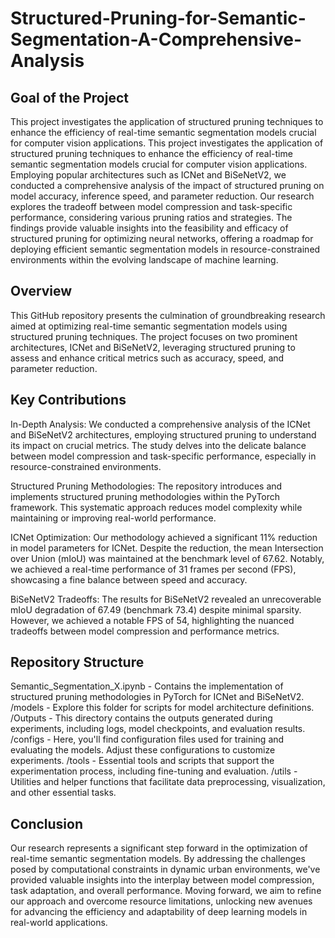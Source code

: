 # Structured-Pruning-for-Semantic-Segmentation-A-Comprehensive-Analysis

## Goal of the Project
This project investigates the application of structured pruning techniques to enhance the efficiency of real-time semantic segmentation models crucial for computer vision applications. This project investigates the application of structured pruning techniques to enhance the efficiency of real-time semantic segmentation models crucial for computer vision applications. Employing popular architectures such as ICNet and BiSeNetV2, we conducted a comprehensive analysis of the impact of structured pruning on model accuracy, inference speed, and parameter reduction. Our research explores the tradeoff between model compression and task-specific performance, considering various pruning ratios and strategies. The findings provide valuable insights into the feasibility and efficacy of structured pruning for optimizing neural networks, offering a roadmap for deploying efficient semantic segmentation models in resource-constrained environments within the evolving landscape of machine learning.

## Overview
This GitHub repository presents the culmination of groundbreaking research aimed at optimizing real-time semantic segmentation models using structured pruning techniques. The project focuses on two prominent architectures, ICNet and BiSeNetV2, leveraging structured pruning to assess and enhance critical metrics such as accuracy, speed, and parameter reduction.

## Key Contributions
In-Depth Analysis: We conducted a comprehensive analysis of the ICNet and BiSeNetV2 architectures, employing structured pruning to understand its impact on crucial metrics. The study delves into the delicate balance between model compression and task-specific performance, especially in resource-constrained environments.

Structured Pruning Methodologies: The repository introduces and implements structured pruning methodologies within the PyTorch framework. This systematic approach reduces model complexity while maintaining or improving real-world performance.

ICNet Optimization: Our methodology achieved a significant 11% reduction in model parameters for ICNet. Despite the reduction, the mean Intersection over Union (mIoU) was maintained at the benchmark level of 67.62. Notably, we achieved a real-time performance of 31 frames per second (FPS), showcasing a fine balance between speed and accuracy.

BiSeNetV2 Tradeoffs: The results for BiSeNetV2 revealed an unrecoverable mIoU degradation of 67.49 (benchmark 73.4) despite minimal sparsity. However, we achieved a notable FPS of 54, highlighting the nuanced tradeoffs between model compression and performance metrics.

## Repository Structure
Semantic_Segmentation_X.ipynb - Contains the implementation of structured pruning methodologies in PyTorch for ICNet and BiSeNetV2.
/models - Explore this folder for scripts for model architecture definitions.
/Outputs - This directory contains the outputs generated during experiments, including logs, model checkpoints, and evaluation results.
/configs - Here, you'll find configuration files used for training and evaluating the models. Adjust these configurations to customize experiments.
/tools -  Essential tools and scripts that support the experimentation process, including fine-tuning and evaluation.
/utils - Utilities and helper functions that facilitate data preprocessing, visualization, and other essential tasks.

## Conclusion
Our research represents a significant step forward in the optimization of real-time semantic segmentation models. By addressing the challenges posed by computational constraints in dynamic urban environments, we've provided valuable insights into the interplay between model compression, task adaptation, and overall performance. Moving forward, we aim to refine our approach and overcome resource limitations, unlocking new avenues for advancing the efficiency and adaptability of deep learning models in real-world applications.

